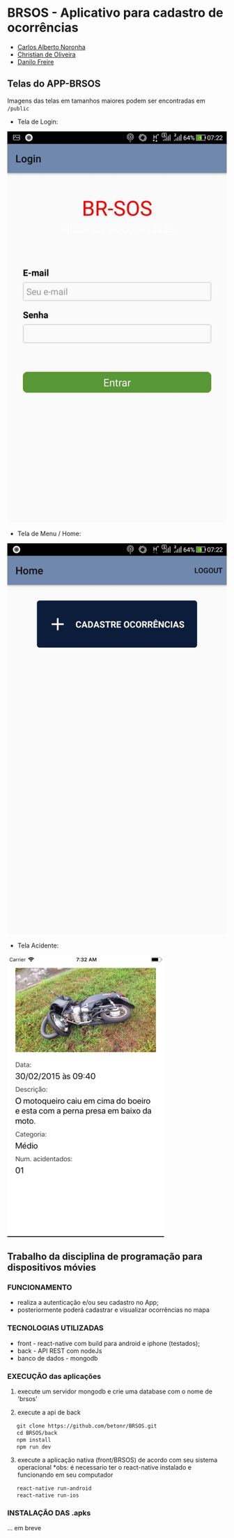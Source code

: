 # BRSOS - Aplicativo para cadastro de ocorrências
  * [Carlos Alberto Noronha](https://github.com/betonr)
  * [Christian de Oliveira](https://github.com/christiancob)
  * [Danilo Freire](https://github.com/danilocf)

## Telas do APP-BRSOS 

Imagens das telas em tamanhos maiores podem ser encontradas em `/public`

* Tela de Login:

![tela_login](https://github.com/betonr/BRSOS/blob/master/tela_login.jpeg) 

* Tela de Menu / Home:

![tela_menu](https://github.com/betonr/BRSOS/blob/master/tela_menu.jpeg)

* Tela Acidente:

![tela_listagem](https://github.com/betonr/BRSOS/blob/master/tela_listagem.png)
  
## Trabalho da disciplina de programação para dispositivos móvies

### FUNCIONAMENTO
 * realiza a autenticação e/ou seu cadastro no App;
 * posteriormente poderá cadastrar e visualizar ocorrências no mapa

### TECNOLOGIAS UTILIZADAS
 * front - react-native com build para android e iphone (testados);
 * back - API REST com nodeJs
 * banco de dados - mongodb

### EXECUÇÃO das aplicações
 1) execute um servidor mongodb e crie uma database com o nome de 'brsos'

 2) execute a api de back
 ```
    git clone https://github.com/betonr/BRSOS.git
    cd BRSOS/back
    npm install
    npm run dev
 ```

 3) execute a aplicação nativa (front/BRSOS) de acordo com seu sistema operacional
 *obs: é necessario ter o react-native instalado e funcionando em seu computador
 ```
    react-native run-android
    react-native run-ios
 ```

### INSTALAÇÃO DAS .apks
 ... em breve
